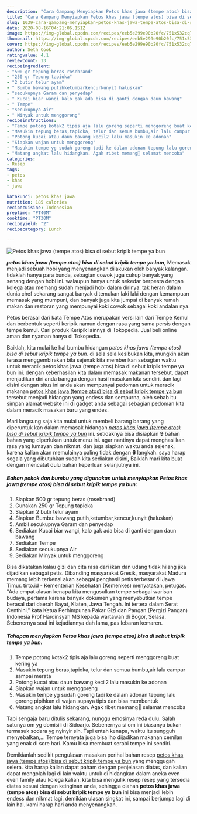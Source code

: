 ```yaml
---
description: "Cara Gampang Menyiapkan Petos khas jawa (tempe atos) bisa di sebut kripik tempe ya bun, Menggugah Selera"
title: "Cara Gampang Menyiapkan Petos khas jawa (tempe atos) bisa di sebut kripik tempe ya bun, Menggugah Selera"
slug: 1039-cara-gampang-menyiapkan-petos-khas-jawa-tempe-atos-bisa-di-sebut-kripik-tempe-ya-bun-menggugah-selera
date: 2020-08-16T04:21:06.151Z
image: https://img-global.cpcdn.com/recipes/eeb5e299e90b20fc/751x532cq70/petos-khas-jawa-tempe-atos-bisa-di-sebut-kripik-tempe-ya-bun-foto-resep-utama.jpg
thumbnail: https://img-global.cpcdn.com/recipes/eeb5e299e90b20fc/751x532cq70/petos-khas-jawa-tempe-atos-bisa-di-sebut-kripik-tempe-ya-bun-foto-resep-utama.jpg
cover: https://img-global.cpcdn.com/recipes/eeb5e299e90b20fc/751x532cq70/petos-khas-jawa-tempe-atos-bisa-di-sebut-kripik-tempe-ya-bun-foto-resep-utama.jpg
author: Seth Cook
ratingvalue: 4.1
reviewcount: 13
recipeingredient:
- "500 gr tepung beras rosebrand"
- "250 gr Tepung tapioka"
- "2 butir telur ayam"
- " Bumbu bawang putihketumbarkencurkunyit haluskan"
- "secukupnya Garam dan penyedap"
- " Kucai biar wangi kalo gak ada bisa di ganti dengan daun bawang"
- " Tempe"
- "secukupnya Air"
- " Minyak untuk menggoreng"
recipeinstructions:
- "Tempe potong kotak2 tipis aja lalu goreng seperti menggoreng buat kering ya"
- "Masukin tepung beras,tapioka, telur dan semua bumbu,air lalu campur sampai merata"
- "Potong kucai atau daun bawang kecil2 lalu masukin ke adonan"
- "Siapkan wajan untuk menggoreng"
- "Masukin tempe yg sudah goreng tadi ke dalam adonan tepung lalu goreng pipihkan di wajan supaya tipis dan bisa membentuk"
- "Matang angkat lalu hidangkan. Agak ribet memang🤭 selamat mencoba"
categories:
- Resep
tags:
- petos
- khas
- jawa

katakunci: petos khas jawa 
nutrition: 185 calories
recipecuisine: Indonesian
preptime: "PT40M"
cooktime: "PT30M"
recipeyield: "2"
recipecategory: Lunch

---
```



![Petos khas jawa (tempe atos) bisa di sebut kripik tempe ya bun](https://img-global.cpcdn.com/recipes/eeb5e299e90b20fc/751x532cq70/petos-khas-jawa-tempe-atos-bisa-di-sebut-kripik-tempe-ya-bun-foto-resep-utama.jpg)

<b><i>petos khas jawa (tempe atos) bisa di sebut kripik tempe ya bun</i></b>, Memasak menjadi sebuah hobi yang menyenangkan dilakukan oleh banyak kalangan. tidaklah hanya para bunda, sebagian cowok juga cukup banyak yang senang dengan hobi ini. walaupun hanya untuk sekedar berpesta dengan kolega atau memang sudah menjadi hobi dalam dirinya. tak heran dalam dunia chef sekarang sangat banyak ditemukan laki laki dengan kemampuan memasak yang mumpuni, dan banyak juga kita jumpai di banyak rumah makan dan restoran yang mempunyai koki cowok sebagai koki andalan nya.

Petos berasal dari kata Tempe Atos merupakan versi lain dari Tempe Kemul dan berbentuk seperti keripik namun dengan rasa yang sama persis dengan tempe kemul. Cari produk Keripik lainnya di Tokopedia. Jual beli online aman dan nyaman hanya di Tokopedia.

Baiklah, kita mulai ke hal bumbu hidangan <i>petos khas jawa (tempe atos) bisa di sebut kripik tempe ya bun</i>. di sela sela kesibukan kita, mungkin akan terasa menggembirakan bila sejenak kita memberikan sebagian waktu untuk meracik petos khas jawa (tempe atos) bisa di sebut kripik tempe ya bun ini. dengan keberhasilan kita dalam memasak makanan tersebut, dapat menjadikan diri anda bangga dengan hasil masakan kita sendiri. dan lagi disini dengan situs ini anda akan mempunyai pedoman untuk meracik makanan <u>petos khas jawa (tempe atos) bisa di sebut kripik tempe ya bun</u> tersebut menjadi hidangan yang endess dan sempurna, oleh sebab itu simpan alamat website ini di gadget anda sebagai sebagian pedoman kita dalam meracik masakan baru yang endes.


Mari langsung saja kita mulai untuk membeli barang barang yang diperuntuk kan dalam memasak hidangan <u><i>petos khas jawa (tempe atos) bisa di sebut kripik tempe ya bun</i></u> ini. setidaknya bisa disiapkan <b>9</b> bahan bahan yang diperlukan untuk menu ini. agar nantinya dapat menghasilkan rasa yang lumayan dan nikmat. dan juga siapkan waktu anda sejenak, karena kalian akan memulainya paling tidak dengan <b>6</b> langkah. saya harap segala yang dibutuhkan sudah kita sediakan disini, Baiklah mari kita buat dengan mencatat dulu bahan keperluan selanjutnya ini.

<!--inarticleads1-->

##### Bahan pokok dan bumbu yang digunakan untuk menyiapkan Petos khas jawa (tempe atos) bisa di sebut kripik tempe ya bun:

1. Siapkan 500 gr tepung beras (rosebrand)
1. Gunakan 250 gr Tepung tapioka
1. Siapkan 2 butir telur ayam
1. Siapkan  Bumbu: bawang putih,ketumbar,kencur,kunyit (haluskan)
1. Ambil secukupnya Garam dan penyedap
1. Sediakan  Kucai biar wangi, kalo gak ada bisa di ganti dengan daun bawang
1. Sediakan  Tempe
1. Sediakan secukupnya Air
1. Sediakan  Minyak untuk menggoreng


Bisa dikatakan kalau gizi dan cita rasa dari ikan dan udang tidak hilang jika dijadikan sebagai petis. Dibanding masyarakat Gresik, masyarakat Madura memang lebih terkenal akan sebagai penghasil petis terbesar di Jawa Timur. tirto.id - Kementerian Kesehatan (Kemenkes) menyatakan, petugas. &#34;Ada empat alasan kenapa kita mengusulkan tempe sebagai warisan budaya, pertama karena banyak dokumen yang menyebutkan tempe berasal dari daerah Bayat, Klaten, Jawa Tengah. Ini tertera dalam Serat Centhini,&#34; kata Ketua Perhimpunan Pakar Gizi dan Pangan (Pergizi Pangan) Indonesia Prof Hardinsyah MS kepada wartawan di Bogor, Selasa. Sebenernya soal ini kejadiannya dah lama, pas lebaran kemaren. 

<!--inarticleads2-->

##### Tahapan menyiapkan Petos khas jawa (tempe atos) bisa di sebut kripik tempe ya bun:

1. Tempe potong kotak2 tipis aja lalu goreng seperti menggoreng buat kering ya
1. Masukin tepung beras,tapioka, telur dan semua bumbu,air lalu campur sampai merata
1. Potong kucai atau daun bawang kecil2 lalu masukin ke adonan
1. Siapkan wajan untuk menggoreng
1. Masukin tempe yg sudah goreng tadi ke dalam adonan tepung lalu goreng pipihkan di wajan supaya tipis dan bisa membentuk
1. Matang angkat lalu hidangkan. Agak ribet memang🤭 selamat mencoba


Tapi sengaja baru ditulis sekarang, nunggu emosinya reda dulu. Salah satunya om yg domisili di Sidoarjo. Sebenernya si om ini biasanya bukan termasuk sodara yg nyinyir sih. Tapi entah kenapa, waktu itu sungguh menyebalkan,… Tempe ternyata juga bisa lho dijadikan makanan cemilan yang enak di sore hari. Kamu bisa membuat serabi tempe ini sendiri. 

Demikianlah sedikit pengulasan masakan perihal bahan resep <u>petos khas jawa (tempe atos) bisa di sebut kripik tempe ya bun</u> yang menggugah selera. kita harap kalian dapat paham dengan penjelasan diatas, dan kalian dapat mengolah lagi di lain waktu untuk di hidangkan dalam aneka even even family atau kolega kalian. kita bisa mengulik resep resep yang tersedia diatas sesuai dengan keinginan anda, sehingga olahan <b>petos khas jawa (tempe atos) bisa di sebut kripik tempe ya bun</b> ini bisa menjadi lebih endess dan nikmat lagi. demikian ulasan singkat ini, sampai berjumpa lagi di lain hal. kami harap hari anda menyenangkan.
